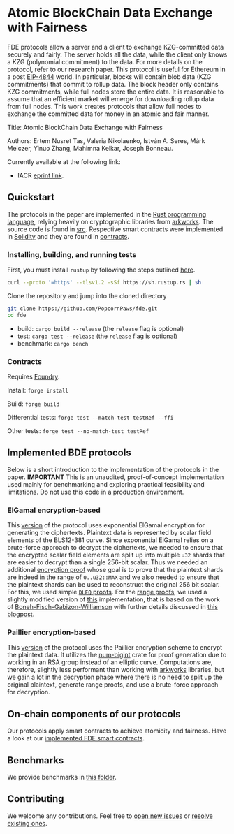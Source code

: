 # Atomic BlockChain Data Exchange with Fairness

FDE protocols allow a server and a client to exchange KZG-committed data securely and fairly. 
The server holds all the data, while the client only knows a KZG (polynomial commitment) to the data. For more details on the protocol, refer to our research paper.
This protocol is useful for Ethereum in a post [EIP-4844](https://github.com/ethereum/EIPs/blob/master/EIPS/eip-4844.md) world. In particular, blocks will contain blob data (KZG commitments) that commit to rollup data. The block header only contains KZG commitments, while full nodes store the entire data. It is reasonable to assume that an efficient market will emerge for downloading rollup data from full nodes.
This work creates protocols that allow full nodes to exchange the committed data for money in an atomic and fair manner.

Title: Atomic BlockChain Data Exchange with Fairness

Authors: Ertem Nusret Tas, Valeria Nikolaenko, István A. Seres, Márk Melczer, Yinuo Zhang, Mahimna Kelkar, Joseph Bonneau. 

Currently available at the following link:
* IACR [eprint link](https://eprint.iacr.org/2024/418.pdf).

## Quickstart

The protocols in the paper are implemented in the [Rust programming language](https://www.rust-lang.org/), relying heavily on cryptographic libraries from [arkworks](https://github.com/arkworks-rs). The source code is found in [src](https://github.com/PopcornPaws/fde/tree/main/src). Respective smart contracts were implemented in [Solidity](https://soliditylang.org/) and they are found in [contracts](https://github.com/PopcornPaws/fde/tree/main/contracts).

### Installing, building, and running tests

First, you must install `rustup` by following the steps outlined [here](https://www.rust-lang.org/learn/get-started).

```sh
curl --proto '=https' --tlsv1.2 -sSf https://sh.rustup.rs | sh
```

Clone the repository and jump into the cloned directory
```sh
git clone https://github.com/PopcornPaws/fde.git
cd fde
```
- build: `cargo build --release` (the `release` flag is optional)
- test: `cargo test --release` (the `release` flag is optional)
- benchmark: `cargo bench`

### Contracts
Requires [Foundry](https://book.getfoundry.sh/getting-started/installation).

Install: `forge install`

Build: `forge build`

Differential tests: `forge test --match-test testRef --ffi`

Other tests: `forge test --no-match-test testRef`


## Implemented BDE protocols

Below is a short introduction to the implementation of the protocols in the paper.
**IMPORTANT** This is an unaudited, proof-of-concept implementation used mainly for benchmarking and exploring practical feasibility and limitations. Do not use this code in a production environment.

### ElGamal encryption-based

This [version](https://github.com/PopcornPaws/fde/tree/main/src/veck/kzg/elgamal) of the protocol uses exponential ElGamal encryption for generating the ciphertexts. Plaintext data is represented by scalar field elements of the BLS12-381 curve. Since exponential ElGamal relies on a brute-force approach to decrypt the ciphertexts, we needed to ensure that the encrypted scalar field elements are split up into multiple `u32` shards that are easier to decrypt than a single 256-bit scalar. Thus we needed an additional [encryption proof](https://github.com/PopcornPaws/fde/blob/main/src/veck/kzg/elgamal/encryption.rs) whose goal is to prove that the plaintext shards are indeed in the range of `0..u32::MAX` and we also needed to ensure that the plaintext shards can be used to reconstruct the original 256 bit scalar. For this, we used simple [`DLEQ` proofs](https://github.com/PopcornPaws/fde/blob/main/src/dleq.rs). For the [range proofs](https://github.com/PopcornPaws/fde/tree/main/src/range_proof), we used a slightly modified version of [this](https://github.com/roynalnaruto/range_proof) implementation, that is based on the work of [Boneh-Fisch-Gabizon-Williamson](https://hackmd.io/@dabo/B1U4kx8XI) with further details discussed in [this blogpost](https://decentralizedthoughts.github.io/2020-03-03-range-proofs-from-polynomial-commitments-reexplained/).

### Paillier encryption-based

This [version](https://github.com/PopcornPaws/fde/blob/main/src/veck/kzg/paillier/mod.rs) of the protocol uses the Paillier encryption scheme to encrypt the plaintext data. It utilizes the [num-bigint](https://crates.io/crates/num-bigint) crate for proof generation due to working in an RSA group instead of an elliptic curve. Computations are, therefore, slightly less performant than working with [arkworks](https://github.com/arkworks-rs) libraries, but we gain a lot in the decryption phase where there is no need to split up the original plaintext, generate range proofs, and use a brute-force approach for decryption.

## On-chain components of our protocols
Our protocols apply smart contracts to achieve atomicity and fairness. Have a look at our [implemented FDE smart contracts](https://github.com/PopcornPaws/fde/blob/main/contracts/FDE.sol).
## Benchmarks
We provide benchmarks in [this folder](https://github.com/PopcornPaws/fde/tree/main/benches).
## Contributing
We welcome any contributions. Feel free to [open new issues](https://github.com/PopcornPaws/fde/issues/new) or [resolve existing ones](https://github.com/PopcornPaws/fde/issues).
